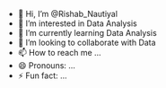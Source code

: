 - 👋 Hi, I’m @Rishab_Nautiyal
- 👀 I’m interested in Data Analysis
- 🌱 I’m currently learning Data Analysis
- 💞️ I’m looking to collaborate with Data
- 📫 How to reach me ...
- 😄 Pronouns: ...
- ⚡ Fun fact: ...

<!---
ghst420/ghst420 is a ✨ special ✨ repository because its `README.md` (this file) appears on your GitHub profile.
You can click the Preview link to take a look at your changes.
--->
